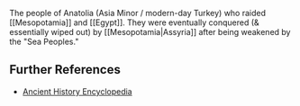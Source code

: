 The people of Anatolia (Asia Minor / modern-day Turkey) who raided [[Mesopotamia]] and [[Egypt]]. They were eventually conquered (& essentially wiped out) by [[Mesopotamia|Assyria]] after being weakened by the "Sea Peoples."

## Further References
- [Ancient History Encyclopedia](https://member.ancient.eu/hittite/)